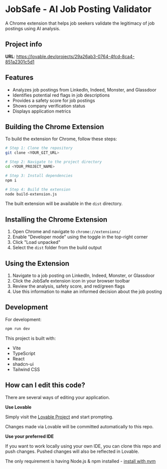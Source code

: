 
# JobSafe - AI Job Posting Validator

A Chrome extension that helps job seekers validate the legitimacy of job postings using AI analysis.

## Project info

**URL**: https://lovable.dev/projects/29a26ab3-0764-4fcd-8ca4-851a2301c5d1

## Features

- Analyzes job postings from LinkedIn, Indeed, Monster, and Glassdoor
- Identifies potential red flags in job descriptions
- Provides a safety score for job postings
- Shows company verification status
- Displays application metrics

## Building the Chrome Extension

To build the extension for Chrome, follow these steps:

```sh
# Step 1: Clone the repository
git clone <YOUR_GIT_URL>

# Step 2: Navigate to the project directory
cd <YOUR_PROJECT_NAME>

# Step 3: Install dependencies
npm i

# Step 4: Build the extension
node build-extension.js
```

The built extension will be available in the `dist` directory.

## Installing the Chrome Extension

1. Open Chrome and navigate to `chrome://extensions/`
2. Enable "Developer mode" using the toggle in the top-right corner
3. Click "Load unpacked"
4. Select the `dist` folder from the build output

## Using the Extension

1. Navigate to a job posting on LinkedIn, Indeed, Monster, or Glassdoor
2. Click the JobSafe extension icon in your browser toolbar
3. Review the analysis, safety score, and red/green flags
4. Use this information to make an informed decision about the job posting

## Development

For development:

```sh
npm run dev
```

This project is built with:

- Vite
- TypeScript
- React
- shadcn-ui
- Tailwind CSS

## How can I edit this code?

There are several ways of editing your application.

**Use Lovable**

Simply visit the [Lovable Project](https://lovable.dev/projects/29a26ab3-0764-4fcd-8ca4-851a2301c5d1) and start prompting.

Changes made via Lovable will be committed automatically to this repo.

**Use your preferred IDE**

If you want to work locally using your own IDE, you can clone this repo and push changes. Pushed changes will also be reflected in Lovable.

The only requirement is having Node.js & npm installed - [install with nvm](https://github.com/nvm-sh/nvm#installing-and-updating)

